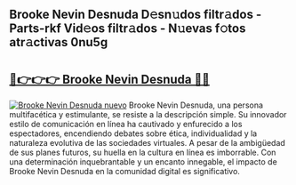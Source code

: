 ## Brooke Nevin Desnuda D𝚎sn𝚞dos filtr𝚊dos - Parts-rkf Vid𝚎os filtr𝚊dos - N𝚞evas f𝚘tos atr𝚊ctivas 0nu5g

# <h2><a href="http://mb6sqn.tromn.icu/?c=Brooke+Nevin+Desnuda">🔗👉👉👉 Brooke Nevin Desnuda 🔗🔗</a></h2>

[![Brooke Nevin Desnuda nuevo](https://i.imgur.com/pEAQMta.gif)](http://mb6sqn.tromn.icu/?c=Brooke+Nevin+Desnuda)
Brooke Nevin Desnuda, una persona multifacética y estimulante, se resiste a la descripción simple. Su innovador estilo de comunicación en línea ha cautivado y enfurecido a los espectadores, encendiendo debates sobre ética, individualidad y la naturaleza evolutiva de las sociedades virtuales. A pesar de la ambigüedad de sus planes futuros, su huella en la cultura en línea es imborrable. Con una determinación inquebrantable y un encanto innegable, el impacto de Brooke Nevin Desnuda en la comunidad digital es significativo.
